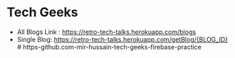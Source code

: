 # Tech Geeks

- All Blogs Link : <https://retro-tech-talks.herokuapp.com/blogs>
- Single Blog: <https://retro-tech-talks.herokuapp.com/getBlog/{BLOG_ID}>
#   h t t p s - g i t h u b . c o m - m i r - h u s s a i n - t e c h - g e e k s - f i r e b a s e - p r a c t i c e  
 